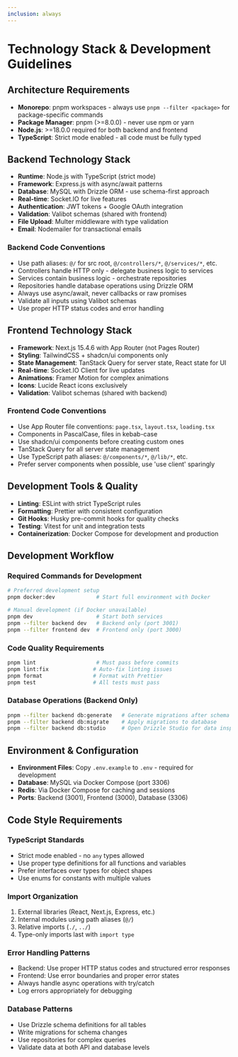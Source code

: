 ```yaml
---
inclusion: always
---
```


# Technology Stack & Development Guidelines

## Architecture Requirements

- **Monorepo**: pnpm workspaces - always use `pnpm --filter <package>` for package-specific commands
- **Package Manager**: pnpm (>=8.0.0) - never use npm or yarn
- **Node.js**: >=18.0.0 required for both backend and frontend
- **TypeScript**: Strict mode enabled - all code must be fully typed

## Backend Technology Stack

- **Runtime**: Node.js with TypeScript (strict mode)
- **Framework**: Express.js with async/await patterns
- **Database**: MySQL with Drizzle ORM - use schema-first approach
- **Real-time**: Socket.IO for live features
- **Authentication**: JWT tokens + Google OAuth integration
- **Validation**: Valibot schemas (shared with frontend)
- **File Upload**: Multer middleware with type validation
- **Email**: Nodemailer for transactional emails

### Backend Code Conventions

- Use path aliases: `@/` for src root, `@/controllers/*`, `@/services/*`, etc.
- Controllers handle HTTP only - delegate business logic to services
- Services contain business logic - orchestrate repositories
- Repositories handle database operations using Drizzle ORM
- Always use async/await, never callbacks or raw promises
- Validate all inputs using Valibot schemas
- Use proper HTTP status codes and error handling

## Frontend Technology Stack

- **Framework**: Next.js 15.4.6 with App Router (not Pages Router)
- **Styling**: TailwindCSS + shadcn/ui components only
- **State Management**: TanStack Query for server state, React state for UI
- **Real-time**: Socket.IO Client for live updates
- **Animations**: Framer Motion for complex animations
- **Icons**: Lucide React icons exclusively
- **Validation**: Valibot schemas (shared with backend)

### Frontend Code Conventions

- Use App Router file conventions: `page.tsx`, `layout.tsx`, `loading.tsx`
- Components in PascalCase, files in kebab-case
- Use shadcn/ui components before creating custom ones
- TanStack Query for all server state management
- Use TypeScript path aliases: `@/components/*`, `@/lib/*`, etc.
- Prefer server components when possible, use 'use client' sparingly

## Development Tools & Quality

- **Linting**: ESLint with strict TypeScript rules
- **Formatting**: Prettier with consistent configuration
- **Git Hooks**: Husky pre-commit hooks for quality checks
- **Testing**: Vitest for unit and integration tests
- **Containerization**: Docker Compose for development and production

## Development Workflow

### Required Commands for Development

```bash
# Preferred development setup
pnpm docker:dev             # Start full environment with Docker

# Manual development (if Docker unavailable)
pnpm dev                    # Start both services
pnpm --filter backend dev   # Backend only (port 3001)
pnpm --filter frontend dev  # Frontend only (port 3000)
```

### Code Quality Requirements

```bash
pnpm lint                   # Must pass before commits
pnpm lint:fix              # Auto-fix linting issues
pnpm format                # Format with Prettier
pnpm test                  # All tests must pass
```

### Database Operations (Backend Only)

```bash
pnpm --filter backend db:generate   # Generate migrations after schema changes
pnpm --filter backend db:migrate    # Apply migrations to database
pnpm --filter backend db:studio     # Open Drizzle Studio for data inspection
```

## Environment & Configuration

- **Environment Files**: Copy `.env.example` to `.env` - required for development
- **Database**: MySQL via Docker Compose (port 3306)
- **Redis**: Via Docker Compose for caching and sessions
- **Ports**: Backend (3001), Frontend (3000), Database (3306)

## Code Style Requirements

### TypeScript Standards

- Strict mode enabled - no `any` types allowed
- Use proper type definitions for all functions and variables
- Prefer interfaces over types for object shapes
- Use enums for constants with multiple values

### Import Organization

1. External libraries (React, Next.js, Express, etc.)
2. Internal modules using path aliases (`@/`)
3. Relative imports (`./`, `../`)
4. Type-only imports last with `import type`

### Error Handling Patterns

- Backend: Use proper HTTP status codes and structured error responses
- Frontend: Use error boundaries and proper error states
- Always handle async operations with try/catch
- Log errors appropriately for debugging

### Database Patterns

- Use Drizzle schema definitions for all tables
- Write migrations for schema changes
- Use repositories for complex queries
- Validate data at both API and database levels

